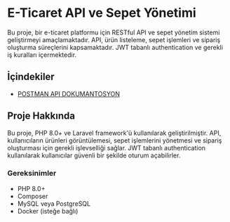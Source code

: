 # E-Ticaret API ve Sepet Yönetimi

Bu proje, bir e-ticaret platformu için RESTful API ve sepet yönetim sistemi geliştirmeyi amaçlamaktadır. API, ürün listeleme, sepet işlemleri ve sipariş oluşturma süreçlerini kapsamaktadır. JWT tabanlı authentication ve gerekli iş kuralları içermektedir.

## İçindekiler
- [POSTMAN API DOKUMANTOSYON](https://www.postman.com/cloudy-equinox-753456/1c56e337-b824-49b3-9484-b8b26ac82a4f/collection/9lz7280/turkticaret-test-case)

## Proje Hakkında

Bu proje, PHP 8.0+ ve Laravel framework'ü kullanılarak geliştirilmiştir. API, kullanıcıların ürünleri görüntülemesi, sepet işlemlerini yönetmesi ve sipariş oluşturması için gerekli işlevselliği sağlar. JWT tabanlı authentication kullanılarak kullanıcılar güvenli bir şekilde oturum açabilirler.

### Gereksinimler
- PHP 8.0+
- Composer
- MySQL veya PostgreSQL
- Docker (isteğe bağlı)
